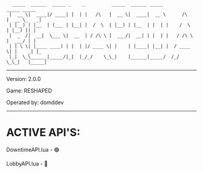 ```
  _____  ______  _____ _    _          _____  ______ _____             _____ _____ 
 |  __ \|  ____|/ ____| |  | |   /\   |  __ \|  ____|  __ \      /\   |  __ \_   _|
 | |__) | |__  | (___ | |__| |  /  \  | |__) | |__  | |  | |    /  \  | |__) || |  
 |  _  /|  __|  \___ \|  __  | / /\ \ |  ___/|  __| | |  | |   / /\ \ |  ___/ | |  
 | | \ \| |____ ____) | |  | |/ ____ \| |    | |____| |__| |  / ____ \| |    _| |_ 
 |_|  \_\______|_____/|_|  |_/_/    \_\_|    |______|_____/  /_/    \_\_|   |_____|                                                                    
```

--------------------------------------------------------------------------------------

Version: 2.0.0

Game: RESHAPED

Operated by: domddev

--------------------------------------------------------------------------------------

# ACTIVE API'S:

DowntimeAPI.lua - 🟢

LobbyAPI.lua - 🔴
